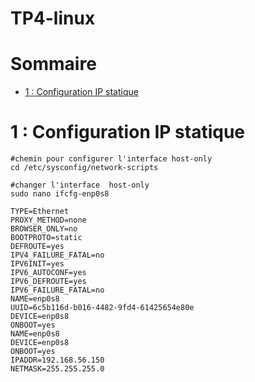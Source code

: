 # TP4-linux 

# Sommaire

- [1 : Configuration IP statique](#1-:-Configuration-IP-statique)

# 1 : Configuration IP statique

```
#chemin pour configurer l'interface host-only
cd /etc/sysconfig/network-scripts

#changer l'interface  host-only
sudo nano ifcfg-enp0s8

TYPE=Ethernet
PROXY_METHOD=none
BROWSER_ONLY=no
BOOTPROTO=static
DEFROUTE=yes
IPV4_FAILURE_FATAL=no
IPV6INIT=yes
IPV6_AUTOCONF=yes
IPV6_DEFROUTE=yes
IPV6_FAILURE_FATAL=no
NAME=enp0s8
UUID=6c5b116d-b016-4482-9fd4-61425654e80e
DEVICE=enp0s8
ONBOOT=yes
NAME=enp0s8
DEVICE=enp0s8
ONBOOT=yes
IPADDR=192.168.56.150
NETMASK=255.255.255.0

```
